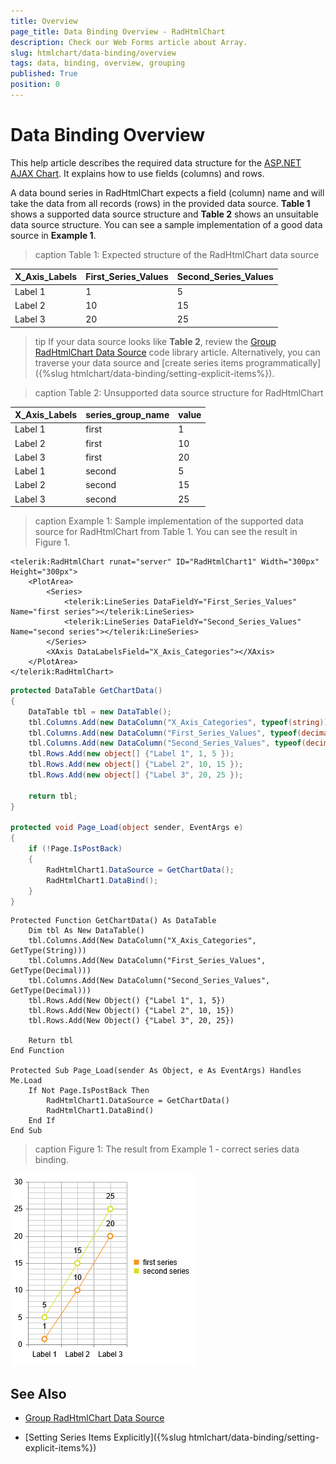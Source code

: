 ```yaml
---
title: Overview
page_title: Data Binding Overview - RadHtmlChart
description: Check our Web Forms article about Array.
slug: htmlchart/data-binding/overview
tags: data, binding, overview, grouping
published: True
position: 0
---
```


# Data Binding Overview

This help article describes the required data structure for the [ASP.NET AJAX Chart](https://www.telerik.com/products/aspnet-ajax/html-chart.aspx). It explains how to use fields (columns) and rows.

A data bound series in RadHtmlChart expects a field (column) name and will take the data from all records (rows) in the provided data source. **Table 1** shows a supported data source structure and **Table 2** shows an unsuitable data source structure. You can see a sample implementation of a good data source in **Example 1**.

>caption Table 1: Expected structure of the RadHtmlChart data source

|  X_Axis_Labels  |  First_Series_Values  |  Second_Series_Values  |
| ----- | ----- | ----- |
| Label 1 | 1 | 5 |
| Label 2 | 10 | 15 |
| Label 3 | 20 | 25 |

>tip If your data source looks like **Table 2**, review the [Group RadHtmlChart Data Source](https://www.telerik.com/support/code-library/group-radhtmlchart-data-source) code library article. Alternatively, you can traverse your data source and [create series items programmatically]({%slug htmlchart/data-binding/setting-explicit-items%}).

>caption Table 2: Unsupported data source structure for RadHtmlChart

|  X_Axis_Labels  |  series_group_name  |  value  |
| ----- | ----- | ----- |
| Label 1 | first | 1 |
| Label 2 | first | 10 |
| Label 3 | first | 20 |
| Label 1 | second | 5 |
| Label 2 | second | 15 |
| Label 3 | second | 25 |

>caption Example 1: Sample implementation of the supported data source for RadHtmlChart from Table 1. You can see the result in Figure 1.

````ASP.NET
<telerik:RadHtmlChart runat="server" ID="RadHtmlChart1" Width="300px" Height="300px">
	<PlotArea>
		<Series>
			<telerik:LineSeries DataFieldY="First_Series_Values" Name="first series"></telerik:LineSeries>
			<telerik:LineSeries DataFieldY="Second_Series_Values" Name="second series"></telerik:LineSeries>
		</Series>
		<XAxis DataLabelsField="X_Axis_Categories"></XAxis>
	</PlotArea>
</telerik:RadHtmlChart>
````

````C#
protected DataTable GetChartData()
{
	DataTable tbl = new DataTable();
	tbl.Columns.Add(new DataColumn("X_Axis_Categories", typeof(string)));
	tbl.Columns.Add(new DataColumn("First_Series_Values", typeof(decimal)));
	tbl.Columns.Add(new DataColumn("Second_Series_Values", typeof(decimal)));
	tbl.Rows.Add(new object[] {"Label 1", 1, 5 });
	tbl.Rows.Add(new object[] {"Label 2", 10, 15 });
	tbl.Rows.Add(new object[] {"Label 3", 20, 25 });

	return tbl;
}

protected void Page_Load(object sender, EventArgs e)
{
	if (!Page.IsPostBack)
	{
		RadHtmlChart1.DataSource = GetChartData();
		RadHtmlChart1.DataBind();
	}
}
````
````VB
Protected Function GetChartData() As DataTable
	Dim tbl As New DataTable()
	tbl.Columns.Add(New DataColumn("X_Axis_Categories", GetType(String)))
	tbl.Columns.Add(New DataColumn("First_Series_Values", GetType(Decimal)))
	tbl.Columns.Add(New DataColumn("Second_Series_Values", GetType(Decimal)))
	tbl.Rows.Add(New Object() {"Label 1", 1, 5})
	tbl.Rows.Add(New Object() {"Label 2", 10, 15})
	tbl.Rows.Add(New Object() {"Label 3", 20, 25})

	Return tbl
End Function

Protected Sub Page_Load(sender As Object, e As EventArgs) Handles Me.Load
	If Not Page.IsPostBack Then
		RadHtmlChart1.DataSource = GetChartData()
		RadHtmlChart1.DataBind()
	End If
End Sub	
````

>caption Figure 1: The result from Example 1 - correct series data binding.

![expected results with proper data source](images/proper-datasource-result.png)

## See Also

 * [Group RadHtmlChart Data Source](https://www.telerik.com/support/code-library/group-radhtmlchart-data-source)

 * [Setting Series Items Explicitly]({%slug htmlchart/data-binding/setting-explicit-items%})

